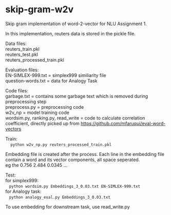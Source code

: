 # skip-gram-w2v
Skip gram implementation of word-2-vector for NLU Assignment 1.

In this implementation, reuters data is stored in the pickle file.

Data files:<br/>
reuters_train.pkl<br/>
reuters_test.pkl<br/>
reuters_processed_train.pkl<br/>

Evaluation files:<br/>
EN-SIMLEX-999.txt = simplex999 similiarity file<br/>
question-words.txt = data for Analogy Task<br/>

Code files:<br/>
garbage.txt = contains some garbage text which is removed during preprocessing step<br/>
preprocess.py = preprocessing code<br/>
w2v_np = model training code<br/>
wordsim.py, ranking.py, read_write = code to calculate correlation coefficient, directly picked up from https://github.com/mfaruqui/eval-word-vectors<br/>

Train:<br/>
&nbsp;&nbsp;&nbsp; `python w2v_np.py reuters_processed_train.pkl`

Embedding file is created after the process. Each line in the embedding file contain a word and its vector components, all space seperated.<br/>
eg  the 0.756 2.484 0.0345 ...

Test:<br/>
for simplex999:<br/>
&nbsp;&nbsp;&nbsp;`python wordsim.py Embeddings_3_0.03.txt EN-SIMLEX-999.txt`<br/>
for Analogy task: <br/>
&nbsp;&nbsp;&nbsp;`python analogy_eval.py Embeddings_3_0.03.txt`

To use embedding for downstream task, use read_write.py
